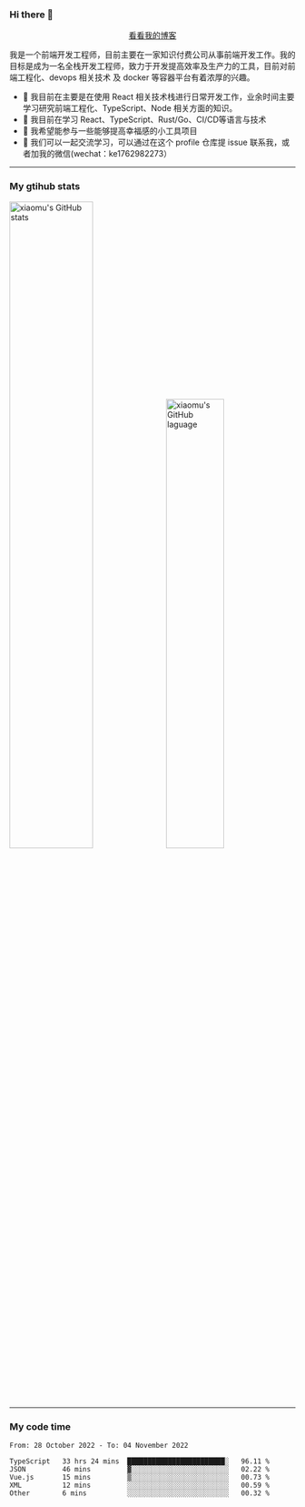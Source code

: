 ### Hi there 👋

<p align="center">
  <a href="https://blog.realjacket.site/">看看我的博客</a>
</p>

我是一个前端开发工程师，目前主要在一家知识付费公司从事前端开发工作。我的目标是成为一名全栈开发工程师，致力于开发提高效率及生产力的工具，目前对前端工程化、devops 相关技术 及 docker 等容器平台有着浓厚的兴趣。

- 🔭 我目前在主要是在使用 React 相关技术栈进行日常开发工作，业余时间主要学习研究前端工程化、TypeScript、Node 相关方面的知识。
- 🌱 我目前在学习 React、TypeScript、Rust/Go、CI/CD等语言与技术
- 👯 我希望能参与一些能够提高幸福感的小工具项目
- 💬 我们可以一起交流学习，可以通过在这个 profile 仓库提 issue 联系我，或者加我的微信(wechat：ke1762982273）

***

### My gtihub stats

<a><img src="https://github-readme-stats.vercel.app/api?username=real-jacket" title="xiaomu's GitHub stats" alt="xiaomu's GitHub stats" style="width:54%;"/></a>
<a><img src="https://github-readme-stats.vercel.app/api/top-langs/?username=real-jacket&layout=compact" title="xiaomu's GitHub laguage" alt="xiaomu's GitHub laguage" style="width:45%;"/><a/>

***

### My code time

<!--START_SECTION:waka-->

```text
From: 28 October 2022 - To: 04 November 2022

TypeScript   33 hrs 24 mins  ████████████████████████░   96.11 %
JSON         46 mins         ▓░░░░░░░░░░░░░░░░░░░░░░░░   02.22 %
Vue.js       15 mins         ▒░░░░░░░░░░░░░░░░░░░░░░░░   00.73 %
XML          12 mins         ░░░░░░░░░░░░░░░░░░░░░░░░░   00.59 %
Other        6 mins          ░░░░░░░░░░░░░░░░░░░░░░░░░   00.32 %
```

<!--END_SECTION:waka-->
